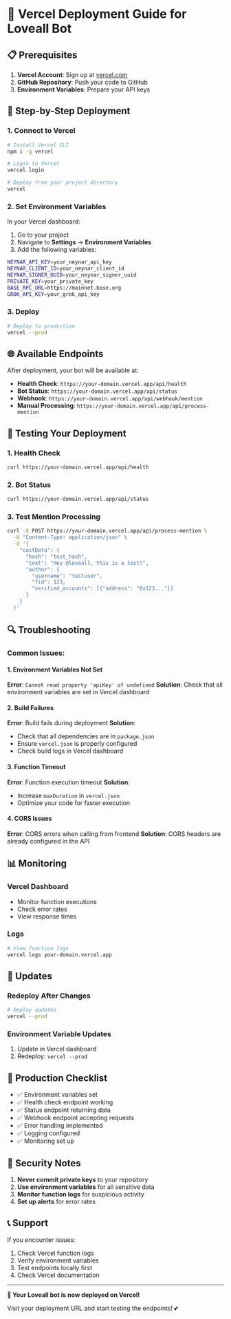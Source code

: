 # 🚀 Vercel Deployment Guide for Loveall Bot

## 📋 **Prerequisites**

1. **Vercel Account**: Sign up at [vercel.com](https://vercel.com)
2. **GitHub Repository**: Push your code to GitHub
3. **Environment Variables**: Prepare your API keys

## 🔧 **Step-by-Step Deployment**

### **1. Connect to Vercel**

```bash
# Install Vercel CLI
npm i -g vercel

# Login to Vercel
vercel login

# Deploy from your project directory
vercel
```

### **2. Set Environment Variables**

In your Vercel dashboard:
1. Go to your project
2. Navigate to **Settings** → **Environment Variables**
3. Add the following variables:

```bash
NEYNAR_API_KEY=your_neynar_api_key
NEYNAR_CLIENT_ID=your_neynar_client_id
NEYNAR_SIGNER_UUID=your_neynar_signer_uuid
PRIVATE_KEY=your_private_key
BASE_RPC_URL=https://mainnet.base.org
GROK_API_KEY=your_grok_api_key
```

### **3. Deploy**

```bash
# Deploy to production
vercel --prod
```

## 🌐 **Available Endpoints**

After deployment, your bot will be available at:

- **Health Check**: `https://your-domain.vercel.app/api/health`
- **Bot Status**: `https://your-domain.vercel.app/api/status`
- **Webhook**: `https://your-domain.vercel.app/api/webhook/mention`
- **Manual Processing**: `https://your-domain.vercel.app/api/process-mention`

## 🧪 **Testing Your Deployment**

### **1. Health Check**
```bash
curl https://your-domain.vercel.app/api/health
```

### **2. Bot Status**
```bash
curl https://your-domain.vercel.app/api/status
```

### **3. Test Mention Processing**
```bash
curl -X POST https://your-domain.vercel.app/api/process-mention \
  -H "Content-Type: application/json" \
  -d '{
    "castData": {
      "hash": "test_hash",
      "text": "Hey @loveall, this is a test!",
      "author": {
        "username": "testuser",
        "fid": 123,
        "verified_accounts": [{"address": "0x123..."}]
      }
    }
  }'
```

## 🔍 **Troubleshooting**

### **Common Issues:**

#### **1. Environment Variables Not Set**
**Error**: `Cannot read property 'apiKey' of undefined`
**Solution**: Check that all environment variables are set in Vercel dashboard

#### **2. Build Failures**
**Error**: Build fails during deployment
**Solution**: 
- Check that all dependencies are in `package.json`
- Ensure `vercel.json` is properly configured
- Check build logs in Vercel dashboard

#### **3. Function Timeout**
**Error**: Function execution timeout
**Solution**: 
- Increase `maxDuration` in `vercel.json`
- Optimize your code for faster execution

#### **4. CORS Issues**
**Error**: CORS errors when calling from frontend
**Solution**: CORS headers are already configured in the API

## 📊 **Monitoring**

### **Vercel Dashboard**
- Monitor function executions
- Check error rates
- View response times

### **Logs**
```bash
# View function logs
vercel logs your-domain.vercel.app
```

## 🔄 **Updates**

### **Redeploy After Changes**
```bash
# Deploy updates
vercel --prod
```

### **Environment Variable Updates**
1. Update in Vercel dashboard
2. Redeploy: `vercel --prod`

## 🎯 **Production Checklist**

- ✅ Environment variables set
- ✅ Health check endpoint working
- ✅ Status endpoint returning data
- ✅ Webhook endpoint accepting requests
- ✅ Error handling implemented
- ✅ Logging configured
- ✅ Monitoring set up

## 🚨 **Security Notes**

1. **Never commit private keys** to your repository
2. **Use environment variables** for all sensitive data
3. **Monitor function logs** for suspicious activity
4. **Set up alerts** for error rates

## 📞 **Support**

If you encounter issues:

1. Check Vercel function logs
2. Verify environment variables
3. Test endpoints locally first
4. Check Vercel documentation

---

**🎉 Your Loveall bot is now deployed on Vercel!**

Visit your deployment URL and start testing the endpoints! 💕
